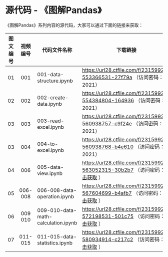 # 源代码 - 《图解Pandas》

《图解Pandas》系列内容的源代码，大家可以通过下面的链接来获取：

|图文编号|视频编号|代码文件名称|下载链接|
|:-------:|:---------:|---------|---------|
|01|001|001-data-structure.ipynb|https://url28.ctfile.com/f/23159928-553366531-27f79a （访问密码：2021）|
|02|002|002-create-data.ipynb|https://url28.ctfile.com/f/23159928-554384804-164936 （访问密码：2021）|
|03|003|003-read-excel.ipynb|https://url28.ctfile.com/f/23159928-560938757-c9f24e （访问密码：2021）|
|03|004|004-to-excel.ipynb|https://url28.ctfile.com/f/23159928-560938768-b4e610 （访问密码：2021）|
|04|006|005-data-view.ipynb| https://url28.ctfile.com/f/23159928-563052315-30b2b7 （访问密码：[点击获取](https://mp.weixin.qq.com/s/yyT9okzlbb-f7P9yGeQPQQ) ）|
|05|006-008|006-008-data-operation.ipynb|https://url28.ctfile.com/f/23159928-567604699-b4afb7 （访问密码：[点击获取](https://mp.weixin.qq.com/s/-9aZN6VW8x9Q_SYzz__dSA) ）|
|06|009<br>010|009-010-data-math-calculation.ipynb| https://url28.ctfile.com/f/23159928-572198531-501c75 （访问密码：[点击获取](https://mp.weixin.qq.com/s/fN4gc9PyzwN3Y4nyzSgqdw) ）|
|07|011-015|011-015-data-statistics.ipynb| https://url28.ctfile.com/f/23159928-580934914-c217c2 （访问密码：[点击获取](https://mp.weixin.qq.com/s/6YU7OPzH9RI6K1t4FIv1dA) ）|
